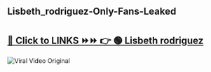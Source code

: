 
 ## Lisbeth_rodriguez-Only-Fans-Leaked

# <h2><a href="https://clipsfans.com/Lisbeth_rodriguez&ref=git">🔗 Click to LINKS ⏩⏩ 👉 🟢 Lisbeth rodriguez </a></h2>

<a href="https://clipsfans.com/Lisbeth_rodriguez&ref=git" rel="nofollow" data-target="animated-image.originalLink"><img src="https://i.ibb.co.com/xMMVF88/686577567.gif" alt="Viral Video Original" style="max-width: 100%; display: inline-block;" data-target="animated-image.originalImage"></a>
